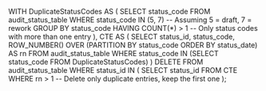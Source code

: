 WITH DuplicateStatusCodes AS (
    SELECT 
        status_code
    FROM 
        audit_status_table
    WHERE 
        status_code IN (5, 7)  -- Assuming 5 = draft, 7 = rework
    GROUP BY status_code
    HAVING COUNT(*) > 1  -- Only status codes with more than one entry
),
CTE AS (
    SELECT 
        status_id, 
        status_code, 
        ROW_NUMBER() OVER (PARTITION BY status_code ORDER BY status_date) AS rn
    FROM 
        audit_status_table
    WHERE 
        status_code IN (SELECT status_code FROM DuplicateStatusCodes)
)
DELETE FROM audit_status_table
WHERE status_id IN (
    SELECT status_id 
    FROM CTE 
    WHERE rn > 1  -- Delete only duplicate entries, keep the first one
);
